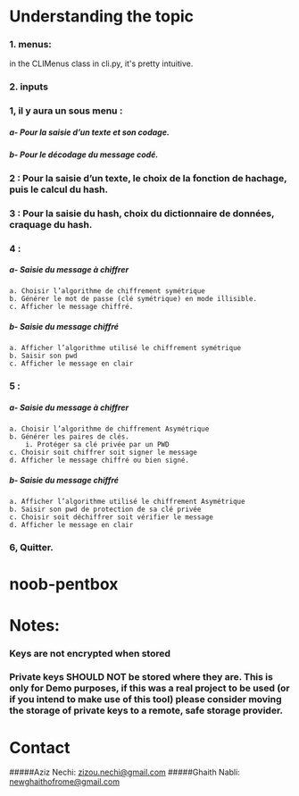 # Understanding the topic

### 1. menus:
in the CLIMenus class in cli.py, it's pretty intuitive.

### 2. inputs

    
###    1, il y aura un sous menu :
##### a- Pour la saisie d’un texte et son codage.
##### b- Pour le décodage du message codé.
### 2 : Pour la saisie d’un texte, le choix de la fonction de hachage, puis le calcul du hash.
### 3 : Pour la saisie du hash, choix du dictionnaire de données, craquage du hash.
    
###    4 :
##### a- Saisie du message à chiffrer
    a. Choisir l’algorithme de chiffrement symétrique
    b. Générer le mot de passe (clé symétrique) en mode illisible.
    c. Afficher le message chiffré.
##### b- Saisie du message chiffré
    a. Afficher l’algorithme utilisé le chiffrement symétrique
    b. Saisir son pwd
    c. Afficher le message en clair
    
###    5 :
##### a- Saisie du message à chiffrer
    a. Choisir l’algorithme de chiffrement Asymétrique
    b. Générer les paires de clés.
        i. Protéger sa clé privée par un PWD
    c. Choisir soit chiffrer soit signer le message
    d. Afficher le message chiffré ou bien signé.

##### b- Saisie du message chiffré
    a. Afficher l’algorithme utilisé le chiffrement Asymétrique
    b. Saisir son pwd de protection de sa clé privée
    c. Choisir soit déchiffrer soit vérifier le message
    d. Afficher le message en clair
    
###    6, Quitter.


# noob-pentbox



# Notes:

### Keys are not encrypted when stored
### Private keys SHOULD NOT be stored where they are. This is only for Demo purposes, if this was a real project to be used (or if you intend to make use of this tool) please consider moving the storage of private keys to a remote, safe storage provider.


# Contact
#####Aziz Nechi: zizou.nechi@gmail.com
#####Ghaith Nabli: newghaithofrome@gmail.com
